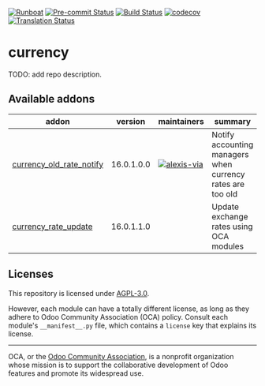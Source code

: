 
[![Runboat](https://img.shields.io/badge/runboat-Try%20me-875A7B.png)](https://runboat.odoo-community.org/builds?repo=OCA/currency&target_branch=16.0)
[![Pre-commit Status](https://github.com/OCA/currency/actions/workflows/pre-commit.yml/badge.svg?branch=16.0)](https://github.com/OCA/currency/actions/workflows/pre-commit.yml?query=branch%3A16.0)
[![Build Status](https://github.com/OCA/currency/actions/workflows/test.yml/badge.svg?branch=16.0)](https://github.com/OCA/currency/actions/workflows/test.yml?query=branch%3A16.0)
[![codecov](https://codecov.io/gh/OCA/currency/branch/16.0/graph/badge.svg)](https://codecov.io/gh/OCA/currency)
[![Translation Status](https://translation.odoo-community.org/widgets/currency-16-0/-/svg-badge.svg)](https://translation.odoo-community.org/engage/currency-16-0/?utm_source=widget)

<!-- /!\ do not modify above this line -->

# currency

TODO: add repo description.

<!-- /!\ do not modify below this line -->

<!-- prettier-ignore-start -->

[//]: # (addons)

Available addons
----------------
addon | version | maintainers | summary
--- | --- | --- | ---
[currency_old_rate_notify](currency_old_rate_notify/) | 16.0.1.0.0 | [![alexis-via](https://github.com/alexis-via.png?size=30px)](https://github.com/alexis-via) | Notify accounting managers when currency rates are too old
[currency_rate_update](currency_rate_update/) | 16.0.1.1.0 |  | Update exchange rates using OCA modules

[//]: # (end addons)

<!-- prettier-ignore-end -->

## Licenses

This repository is licensed under [AGPL-3.0](LICENSE).

However, each module can have a totally different license, as long as they adhere to Odoo Community Association (OCA)
policy. Consult each module's `__manifest__.py` file, which contains a `license` key
that explains its license.

----
OCA, or the [Odoo Community Association](http://odoo-community.org/), is a nonprofit
organization whose mission is to support the collaborative development of Odoo features
and promote its widespread use.
